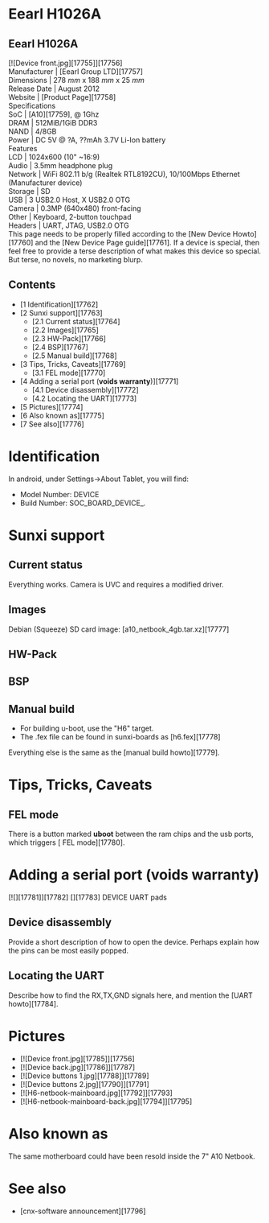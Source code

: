 # Eearl H1026A
Eearl H1026A  
---  
[![Device front.jpg][17755]][17756]  
Manufacturer |  [Eearl Group LTD][17757]  
Dimensions |  278 _mm_ x 188 _mm_ x 25 _mm_  
Release Date |  August 2012   
Website |  [Product Page][17758]  
Specifications   
SoC |  [A10][17759], @ 1Ghz   
DRAM |  512MiB/1GiB DDR3   
NAND |  4/8GB   
Power |  DC 5V @ ?A, ??mAh 3.7V Li-Ion battery  
Features   
LCD |  1024x600 (10" ~16:9)   
Audio |  3.5mm headphone plug   
Network |  WiFi 802.11 b/g (Realtek RTL8192CU), 10/100Mbps Ethernet (Manufacturer device)   
Storage |  SD   
USB |  3 USB2.0 Host, X USB2.0 OTG  
Camera |  0.3MP (640x480) front-facing   
Other |  Keyboard, 2-button touchpad   
Headers |  UART, JTAG, USB2.0 OTG   
This page needs to be properly filled according to the [New Device Howto][17760] and the [New Device Page guide][17761].
If a device is special, then feel free to provide a terse description of what makes this device so special. But terse, no novels, no marketing blurp.
## Contents
  * [1 Identification][17762]
  * [2 Sunxi support][17763]
    * [2.1 Current status][17764]
    * [2.2 Images][17765]
    * [2.3 HW-Pack][17766]
    * [2.4 BSP][17767]
    * [2.5 Manual build][17768]
  * [3 Tips, Tricks, Caveats][17769]
    * [3.1 FEL mode][17770]
  * [4 Adding a serial port (**voids warranty**)][17771]
    * [4.1 Device disassembly][17772]
    * [4.2 Locating the UART][17773]
  * [5 Pictures][17774]
  * [6 Also known as][17775]
  * [7 See also][17776]

# Identification
In android, under Settings->About Tablet, you will find: 
  * Model Number: DEVICE
  * Build Number: SOC_BOARD_DEVICE_*.*

# Sunxi support
## Current status
Everything works. Camera is UVC and requires a modified driver. 
## Images
Debian (Squeeze) SD card image: [a10_netbook_4gb.tar.xz][17777]
## HW-Pack
## BSP
## Manual build
  * For building u-boot, use the "H6" target.
  * The .fex file can be found in sunxi-boards as [h6.fex][17778]

Everything else is the same as the [manual build howto][17779]. 
# Tips, Tricks, Caveats
## FEL mode
There is a button marked **uboot** between the ram chips and the usb ports, which triggers [ FEL mode][17780]. 
# Adding a serial port (**voids warranty**)
[![][17781]][17782]
[][17783]
DEVICE UART pads
## Device disassembly
Provide a short description of how to open the device. Perhaps explain how the pins can be most easily popped.
## Locating the UART
Describe how to find the RX,TX,GND signals here, and mention the [UART howto][17784].
# Pictures
  * [![Device front.jpg][17785]][17756]
  * [![Device back.jpg][17786]][17787]
  * [![Device buttons 1.jpg][17788]][17789]
  * [![Device buttons 2.jpg][17790]][17791]
  * [![H6-netbook-mainboard.jpg][17792]][17793]
  * [![H6-netbook-mainboard-back.jpg][17794]][17795]

# Also known as
The same motherboard could have been resold inside the 7" A10 Netbook. 
# See also
  * [cnx-software announcement][17796]
